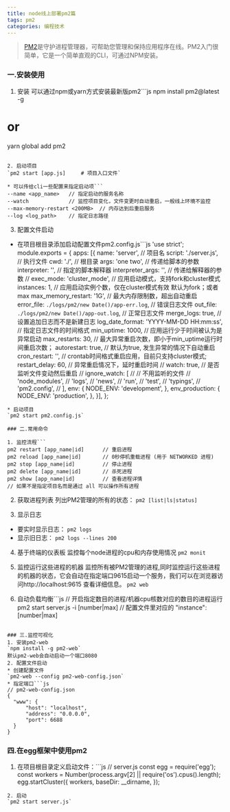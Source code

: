 ```yaml
---
title: node线上部署pm2篇
tags: pm2
categories: 编程技术
---
```


> [PM2](http://pm2.keymetrics.io/docs/usage/quick-start/#42-starts)是守护进程管理器，可帮助您管理和保持应用程序在线。PM2入门很简单，它是一个简单直观的CLI，可通过NPM安装。

<!--more-->

### 一.安装使用

1. 安装
可以通过npm或yarn方式安装最新版pm2```js
npm install pm2@latest -g
# or
yarn global add pm2
```

2. 启动项目
`pm2 start [app.js]     # 项目入口文件`

* 可以传给cli一些配置来指定启动项```
--name <app_name>   // 指定启动的服务名称
--watch             // 监控项目变化，文件变更时自动重启，一般线上环境不监控
--max-memory-restart <200MB>  // 内存达到后重启服务
--log <log_path>    // 指定日志路径
```

3. 配置文件启动
* 在项目根目录添加启动配置文件pm2.config.js```js
'use strict';
module.exports = {
  apps: [{
    name: 'server', // 项目名
    script: './server.js', // 执行文件
    cwd: './', // 根目录
    args: 'one two', // 传递给脚本的参数
    interpreter: '', // 指定的脚本解释器
    interpreter_args: '', // 传递给解释器的参数      //
    exec_mode: 'cluster_mode', // 应用启动模式，支持fork和cluster模式
    instances: 1, // 应用启动实例个数，仅在cluster模式有效 默认为fork；或者 max
    max_memory_restart: '1G', // 最大内存限制数，超出自动重启
    error_file: `./logs/pm2/new Date()/app-err.log`, // 错误日志文件
    out_file: `./logs/pm2/new Date()/app-out.log`, // 正常日志文件
    merge_logs: true, // 设置追加日志而不是新建日志
    log_date_format: 'YYYY-MM-DD HH:mm:ss', // 指定日志文件的时间格式
    min_uptime: 1000, // 应用运行少于时间被认为是异常启动
    max_restarts: 30, // 最大异常重启次数，即小于min_uptime运行时间重启次数；
    autorestart: true, // 默认为true, 发生异常的情况下自动重启
    cron_restart: '', // crontab时间格式重启应用，目前只支持cluster模式;
    restart_delay: 60, // 异常重启情况下，延时重启时间      //
    watch: true, // 是否监听文件变动然后重启      //
    ignore_watch: [ //   // 不用监听的文件      //
      'node_modules', //   'logs',      //
      'news', //
      'run', //
      'test', //
      'typings', //
      'pm2.config', //
    ],
    env: {
      NODE_ENV: 'development',
    },
    env_production: {
      NODE_ENV: 'production',
    },
  }],
};
```
* 启动项目
`pm2 start pm2.config.js`

### 二.常用命令

1. 监控流程```
pm2 restart [app_name|id]      // 重启进程
pm2 reload [app_name|id]       // 0秒停机重载进程 (用于 NETWORKED 进程)
pm2 stop [app_name|id]         // 停止进程
pm2 delete [app_name|id]       // 杀死进程
pm2 show [app_name|id]         // 查看进程详情
// 如果不是指定项目名而是通过 all 可以操作所有进程
```

2. 获取进程列表
列出PM2管理的所有的状态：
`pm2 [list|ls|status]`

3. 显示日志
* 要实时显示日志：
`pm2 logs`
* 显示旧日志：
`pm2 logs --lines 200`

4. 基于终端的仪表板
监控每个node进程的cpu和内存使用情况
`pm2 monit`

5. 监控运行这些进程的机器
监控所有被PM2管理的进程,同时监控运行这些进程的机器的状态，它会自动在指定端口9615启动一个服务，我们可以在浏览器访问http://localhost:9615 查看详细信息。
`pm2 web`

6. 自动负载均衡```js
// 开启指定数目的进程/机器cpu核数对应的数目的进程运行
pm2 start server.js -i [number|max]
// 配置文件里对应的
"instance": [number|max]
```

### 三.监控可视化
1. 安装pm2-web
`npm install -g pm2-web`
默认pm2-web会自动启动一个端口8080
2. 配置文件启动
* 创建配置文件
`pm2-web --config pm2-web-config.json`
* 指定端口```js
// pm2-web-config.json
{
  "www": {
      "host": "localhost",
      "address": "0.0.0.0",
      "port": 6688
  }                         
}
```

### 四.在egg框架中使用pm2
1. 在项目根目录定义启动文件：```js
// server.js
const egg = require('egg');
const workers = Number(process.argv[2] || require('os').cpus().length);
egg.startCluster({
  workers,
  baseDir: __dirname,
});
```
2. 启动
`pm2 start server.js`



















